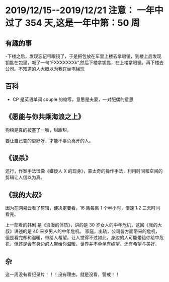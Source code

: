 # 2019/12/15--2019/12/21 注意： 一年中过了 354 天,这是一年中第：50 周

## 有趣的事

-下楼之后，发现忘记带眼镜了，于是把包放在车里上楼去拿眼镜，到楼上后发现钥匙在包里，喊了一句“FXXXXXXXk”,然后下楼拿钥匙，在上楼拿眼镜，再下楼去公司。不知道的人大概以为我在坐电梯玩

## 百科

- CP 是英语单词 couple 的缩写，意思是夫妻，一对配偶的意思

## 《愿能与你共乘海浪之上》

狗粮是真的被塞了一嘴，甜甜甜。

要让自己变的更好呀，才能不辜负离开的人。

## 《误杀》

还行，作案手法很像《嫌疑人 X 的现身》，蒙太奇的操作手法，利用时间和空间的剪辑让人信以为真。

## 《我的大叔》

因为在网易云看了剪辑，便决定要看，16 集每集 1 个半小时，倍速 1.2 三天时间看完。

上一部看的韩剧 是《浪漫的体质》，讲的是 30 岁女人的中年危机，这回《我的大叔》讲述的是 40 来岁男人的中年危机。
家庭，出轨，公司各方面带来的危机，但是看完却和温暖，带给人希望。让人觉得不过如此，身边的人可能带给你给中危机，但还是会有身边的人带给你温暖，世界并不单单有绝望，还有希望与美好。

## 杂

这一周没有看纪录片！！！没有理由，就是没看，警戒！！
